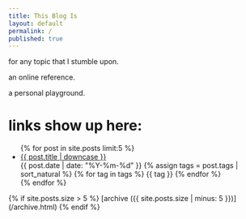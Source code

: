 ```yaml
---
title: This Blog Is
layout: default
permalink: /
published: true
---
```

for any topic that I stumble upon.

an online reference.

a personal playground.

# links show up here:
<ul class="index_menu">
  {% for post in site.posts limit:5 %}
    <li>
      <a href="{{ post.permalink }}">{{ post.title | downcase }}</a>
      <div class="post_info">
      <span class="publish_date">{{ post.date | date: "%Y-%m-%d" }}</span>
      {% assign tags = post.tags | sort_natural %}
      {% for tag in tags %}
      <span class="tag">{{ tag }}</span>
      {% endfor %}
      </div>
    </li>
  {% endfor %}
</ul>
{% if site.posts.size > 5 %}
  [archive ({{ site.posts.size | minus: 5 }})](/archive.html)
{% endif %}
